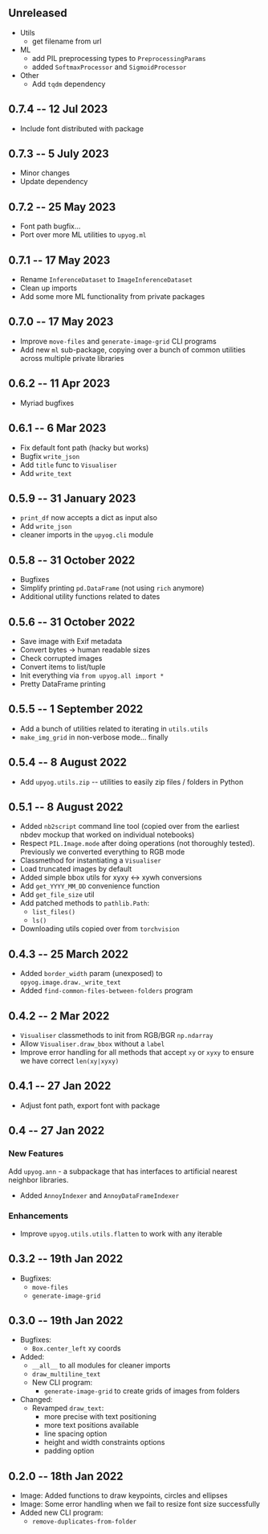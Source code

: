 ## Unreleased
* Utils
  * get filename from url
* ML
  * add PIL preprocessing types to `PreprocessingParams`
  * added `SoftmaxProcessor` and `SigmoidProcessor`
* Other
  * Add `tqdm` dependency

## 0.7.4 -- 12 Jul 2023
* Include font distributed with package

## 0.7.3 -- 5 July 2023
* Minor changes
* Update dependency

## 0.7.2 -- 25 May 2023
* Font path bugfix...
* Port over more ML utilities to `upyog.ml`

## 0.7.1 -- 17 May 2023
* Rename `InferenceDataset` to `ImageInferenceDataset`
* Clean up imports
* Add some more ML functionality from private packages

## 0.7.0 -- 17 May 2023
* Improve `move-files` and `generate-image-grid` CLI programs
* Add new `ml` sub-package, copying over a bunch of common utilities across multiple private libraries

## 0.6.2 -- 11 Apr 2023
* Myriad bugfixes

## 0.6.1 -- 6 Mar 2023
* Fix default font path (hacky but works)
* Bugfix `write_json`
* Add `title` func to `Visualiser`
* Add `write_text`

## 0.5.9 -- 31 January 2023
* `print_df` now accepts a dict as input also
* Add `write_json`
* cleaner imports in the `upyog.cli` module

## 0.5.8 -- 31 October 2022
* Bugfixes
* Simplify printing `pd.DataFrame` (not using `rich` anymore)
* Additional utility functions related to dates

## 0.5.6 -- 31 October 2022
* Save image with Exif metadata
* Convert bytes -> human readable sizes
* Check corrupted images
* Convert items to list/tuple
* Init everything via `from upyog.all import *`
* Pretty DataFrame printing


## 0.5.5 -- 1 September 2022
* Add a bunch of utilities related to iterating in `utils.utils`
* `make_img_grid` in non-verbose mode... finally


## 0.5.4 -- 8 August 2022
* Add `upyog.utils.zip` -- utilities to easily zip files / folders in Python

## 0.5.1 -- 8 August 2022

* Added `nb2script` command line tool (copied over from the earliest nbdev mockup that worked on individual notebooks)
* Respect `PIL.Image.mode` after doing operations (not thoroughly tested). Previously we converted everything to RGB mode
* Classmethod for instantiating a `Visualiser`
* Load truncated images by default
* Added simple bbox utils for xyxy <-> xywh conversions
* Add `get_YYYY_MM_DD` convenience function
* Add `get_file_size` util
* Add patched methods to `pathlib.Path`:
  * `list_files()`
  * `ls()`
* Downloading utils copied over from `torchvision`

## 0.4.3 -- 25 March 2022

* Added `border_width` param (unexposed) to `opyog.image.draw._write_text`
* Added `find-common-files-between-folders` program

## 0.4.2 -- 2 Mar 2022
- `Visualiser` classmethods to init from RGB/BGR `np.ndarray`
- Allow `Visualiser.draw_bbox` without a `label`
- Improve error handling for all methods that accept `xy` or `xyxy` to ensure we have correct `len(xy|xyxy)`

## 0.4.1 -- 27 Jan 2022
- Adjust font path, export font with package

## 0.4 -- 27 Jan 2022

### New Features
Add `upyog.ann` - a subpackage that has interfaces to artificial
nearest neighbor libraries.
  - Added `AnnoyIndexer` and `AnnoyDataFrameIndexer`

### Enhancements
- Improve `upyog.utils.utils.flatten` to work with any iterable

## 0.3.2 -- 19th Jan 2022

- Bugfixes:
  - `move-files`
  - `generate-image-grid`

## 0.3.0 -- 19th Jan 2022

* Bugfixes:
  - `Box.center_left` xy coords
* Added:
  - `__all__` to all modules for cleaner imports
  - `draw_multiline_text`
  - New CLI program:
    - `generate-image-grid` to create grids of images from folders
* Changed:
  - Revamped `draw_text`:
    - more precise with text positioning
    - more text positions available
    - line spacing option
    - height and width constraints options
    - padding option


## 0.2.0 -- 18th Jan 2022

* Image: Added functions to draw keypoints, circles and ellipses
* Image: Some error handling when we fail to resize font size successfully
* Added new CLI program:
  - `remove-duplicates-from-folder`
